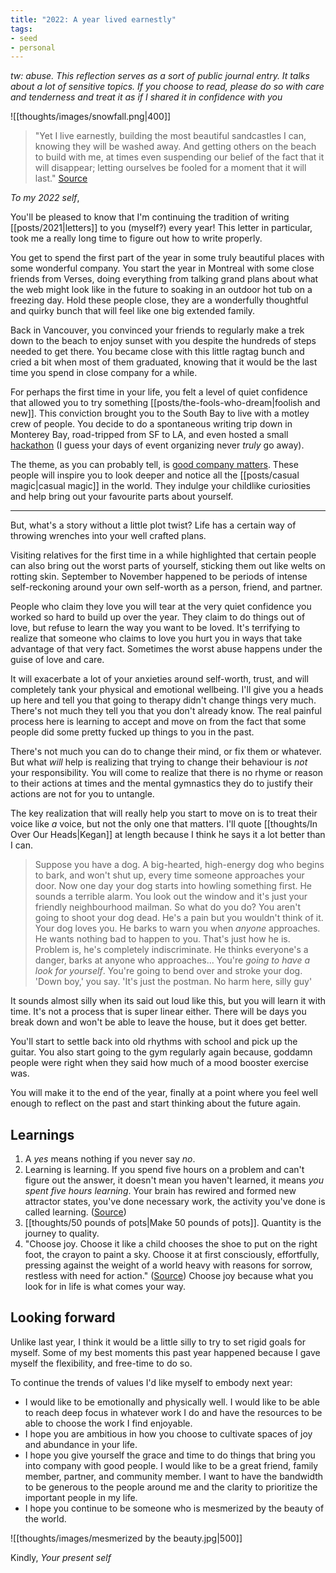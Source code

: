 ```yaml
---
title: "2022: A year lived earnestly"
tags:
- seed
- personal
---
```


*tw: abuse. This reflection serves as a sort of public journal entry. It talks about a lot of sensitive topics. If you choose to read, please do so with care and tenderness and treat it as if I shared it in confidence with you*

![[thoughts/images/snowfall.png|400]]

> "Yet I live earnestly, building the most beautiful sandcastles I can, knowing they will be washed away. And getting others on the beach to build with me, at times even suspending our belief of the fact that it will disappear; letting ourselves be fooled for a moment that it will last." [Source](https://altered.substack.com/p/dust)

*To my 2022 self*,

You'll be pleased to know that I'm continuing the tradition of writing [[posts/2021|letters]] to you (myself?) every year! This letter in particular, took me a really long time to figure out how to write properly.

You get to spend the first part of the year in some truly beautiful places with some wonderful company. You start the year in Montreal with some close friends from Verses, doing everything from talking grand plans about what the web might look like in the future to soaking in an outdoor hot tub on a freezing day. Hold these people close, they are a wonderfully thoughtful and quirky bunch that will feel like one big extended family.

Back in Vancouver, you convinced your friends to regularly make a trek down to the beach to enjoy sunset with you despite the hundreds of steps needed to get there. You became close with this little ragtag bunch and cried a bit when most of them graduated, knowing that it would be the last time you spend in close company for a while.

For perhaps the first time in your life, you felt a level of quiet confidence that allowed you to try something [[posts/the-fools-who-dream|foolish and new]]. This conviction brought you to the South Bay to live with a motley crew of people. You decide to do a spontaneous writing trip down in Monterey Bay, road-tripped from SF to LA, and even hosted a small [hackathon](https://twitter.com/thesfcommons/status/1559333852627079168) (I guess your days of event organizing never *truly* go away).

The theme, as you can probably tell, is [good company matters](https://www.youtube.com/watch?v=SzldFlBeGZo). These people will inspire you to look deeper and notice all the [[posts/casual magic|casual magic]] in the world. They indulge your childlike curiosities and help bring out your favourite parts about yourself.

---

But, what's a story without a little plot twist? Life has a certain way of throwing wrenches into your well crafted plans.

Visiting relatives for the first time in a while highlighted that certain people can also bring out the worst parts of yourself, sticking them out like welts on rotting skin. September to November happened to be periods of intense self-reckoning around your own self-worth as a person, friend, and partner.

People who claim they love you will tear at the very quiet confidence you worked so hard to build up over the year. They claim to do things out of love, but refuse to learn the way you want to be loved. It's terrifying to realize that someone who claims to love you hurt you in ways that take advantage of that very fact. Sometimes the worst abuse happens under the guise of love and care.

It will exacerbate a lot of your anxieties around self-worth, trust, and will completely tank your physical and emotional wellbeing. I'll give you a heads up here and tell you that going to therapy didn't change things very much. There's not much they tell you that you don't already know. The real painful process here is learning to accept and move on from the fact that some people did some pretty fucked up things to you in the past. 

There's not much you can do to change their mind, or fix them or whatever. But what *will* help is realizing that trying to change their behaviour is *not* your responsibility. You will come to realize that there is no rhyme or reason to their actions at times and the mental gymnastics they do to justify their actions are not for you to untangle.

The key realization that will really help you start to move on is to treat their voice like *a* voice, but not the only one that matters. I'll quote [[thoughts/In Over Our Heads|Kegan]] at length because I think he says it a lot better than I can.

>  Suppose you have a dog. A big-hearted, high-energy dog who begins to bark, and won't shut up, every time someone approaches your door. Now one day your dog starts into howling something first. He sounds a terrible alarm. You look out the window and it's just your friendly neighbourhood mailman. So what do you do? You aren't going to shoot your dog dead. He's a pain but you wouldn't think of it. Your dog loves you. He barks to warn you when *anyone* approaches. He wants nothing bad to happen to you. That's just how he is. Problem is, he's completely indiscriminate. He thinks everyone's a danger, barks at anyone who approaches... You're *going to have a look for yourself*. You're going to bend over and stroke your dog. 'Down boy,' you say. 'It's just the postman. No harm here, silly guy'

It sounds almost silly when its said out loud like this, but you will learn it with time. It's not a process that is super linear either. There will be days you break down and won't be able to leave the house, but it does get better.

You'll start to settle back into old rhythms with school and pick up the guitar. You also start going to the gym regularly again because, goddamn people were right when they said how much of a mood booster exercise was.

You will make it to the end of the year, finally at a point where you feel well enough to reflect on the past and start thinking about the future again.

## Learnings
1. A *yes* means nothing if you never say *no*.
2. Learning is learning. If you spend five hours on a problem and can't figure out the answer, it doesn't mean you haven't learned, it means _you spent five hours learning_. Your brain has rewired and formed new attractor states, you've done necessary work, the activity you've done is called learning. ([Source](https://io0.github.io/))
3. [[thoughts/50 pounds of pots|Make 50 pounds of pots]]. Quantity is the journey to quality.
4. "Choose joy. Choose it like a child chooses the shoe to put on the right foot, the crayon to paint a sky. Choose it at first consciously, effortfully, pressing against the weight of a world heavy with reasons for sorrow, restless with need for action." ([Source](https://www.themarginalian.org/2020/10/21/14-years-of-brain-pickings)) Choose joy because what you look for in life is what comes your way.

## Looking forward
Unlike last year, I think it would be a little silly to try to set rigid goals for myself. Some of my best moments this past year happened because I gave myself the flexibility, and free-time to do so.

To continue the trends of values I'd like myself to embody next year:

- I would like to be emotionally and physically well. I would like to be able to reach deep focus in whatever work I do and have the resources to be able to choose the work I find enjoyable.
- I hope you are ambitious in how you choose to cultivate spaces of joy and abundance in your life. 
- I hope you give yourself the grace and time to do things that bring you into company with good people. I would like to be a great friend, family member, partner, and community member. I want to have the bandwidth to be generous to the people around me and the clarity to prioritize the important people in my life.
- I hope you continue to be someone who is mesmerized by the beauty of the world.

![[thoughts/images/mesmerized by the beauty.jpg|500]]

Kindly,
*Your present self*